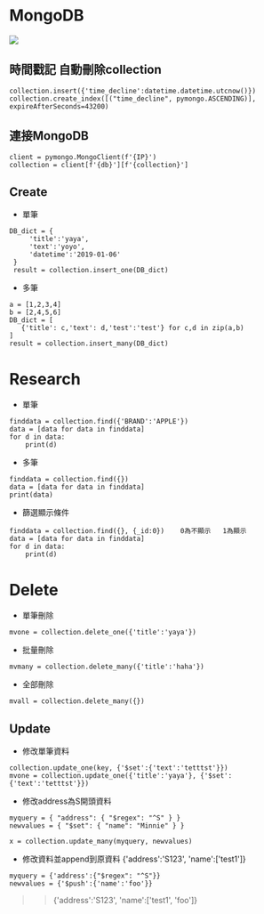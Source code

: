 # MongoDB
<img  src="https://upload.wikimedia.org/wikipedia/commons/thumb/0/00/Mongodb.png/1200px-Mongodb.png"></img>
## 時間戳記  自動刪除collection  
```
collection.insert({'time_decline':datetime.datetime.utcnow()})  
collection.create_index([("time_decline", pymongo.ASCENDING)], expireAfterSeconds=43200)   
```
## 連接MongoDB   
```
client = pymongo.MongoClient(f'{IP}')  
collection = client[f'{db}'][f'{collection}']  
```
## Create
- 單筆
```
DB_dict = {
     'title':'yaya',
     'text':'yoyo',
     'datetime':'2019-01-06'
 }
 result = collection.insert_one(DB_dict)
```
- 多筆
```
a = [1,2,3,4]
b = [2,4,5,6]
DB_dict = [
   {'title': c,'text': d,'test':'test'} for c,d in zip(a,b)
]
result = collection.insert_many(DB_dict)
```
# Research
- 單筆
```
finddata = collection.find({'BRAND':'APPLE'})
data = [data for data in finddata]
for d in data:
    print(d)
```
- 多筆
```
finddata = collection.find({})
data = [data for data in finddata]
print(data)
```
- 篩選顯示條件
```
finddata = collection.find({}, {_id:0})    0為不顯示   1為顯示
data = [data for data in finddata]
for d in data:
    print(d)
```
# Delete
- 單筆刪除
```
mvone = collection.delete_one({'title':'yaya'})
```
- 批量刪除
```
mvmany = collection.delete_many({'title':'haha'})
```
- 全部刪除
```
mvall = collection.delete_many({})
```
## Update
- 修改單筆資料
```
collection.update_one(key, {'$set':{'text':'tetttst'}})
mvone = collection.update_one({'title':'yaya'}, {'$set':{'text':'tetttst'}})
```
- 修改address為S開頭資料
```
myquery = { "address": { "$regex": "^S" } }
newvalues = { "$set": { "name": "Minnie" } }

x = collection.update_many(myquery, newvalues)
```
- 修改資料並append到原資料
{'address':'S123', 'name':['test1']}
```
myquery = {'address':{"$regex": "^S"}}
newvalues = {'$push':{'name':'foo'}}
```
>> {'address':'S123', 'name':['test1', 'foo']}
